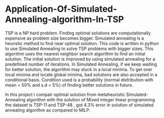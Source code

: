 # Application-Of-Simulated-Annealing-algorithm-In-TSP
TSP is a NP hard problem.
Finding optimal solutions are computationally expensive as problem size becomes bigger.
Simulated annealing is a heuristic method to find near optimal solution.
This code is written in python to use Simulated Annealing to solve TSP problems with bigger sizes.
This algorithm uses the nearest neighbor search algorithm to find an initial solution.
The initial solution is improved by using simulated annealing for a predefined number of iterations.
In Simulated Annealing, if we keep waiting for better solution, the algorithm may stuck in a local minima.
To get over local minima and locate global minima, bad solutions are also accepted in a conditional basis. 
Condition used is a probability (normal distribution with mean = 50% and s.d = 5%) of finding better solutions in future.

In this project i compair optimal solution from metaheuristic Simulated-Annealing algorithm with the  solution of Mixed integer linear programming 
the dataset is TSP-11 and TSP-48 , got  4.3% error in solution of simulated annealing algorithm as compared to MILP.

